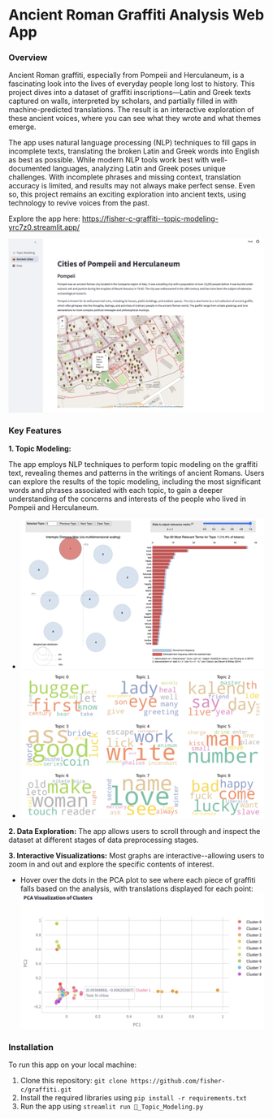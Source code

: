 # Ancient Roman Graffiti Analysis Web App

### Overview

Ancient Roman graffiti, especially from Pompeii and Herculaneum, is a fascinating look into the lives of everyday people long lost to history. This project dives into a dataset of graffiti inscriptions—Latin and Greek texts captured on walls, interpreted by scholars, and partially filled in with machine-predicted translations. The result is an interactive exploration of these ancient voices, where you can see what they wrote and what themes emerge.

The app uses natural language processing (NLP) techniques to fill gaps in incomplete texts, translating the broken Latin and Greek words into English as best as possible. While modern NLP tools work best with well-documented languages, analyzing Latin and Greek poses unique challenges. With incomplete phrases and missing context, translation accuracy is limited, and results may not always make perfect sense. Even so, this project remains an exciting exploration into ancient texts, using technology to revive voices from the past.

Explore the app here: https://fisher-c-graffiti--topic-modeling-yrc7z0.streamlit.app/

![Map with inscription](data/map.png)

### Key Features
**1. Topic Modeling:**

The app employs NLP techniques to perform topic modeling on the graffiti text, revealing themes and patterns in the writings of ancient Romans. Users can explore the results of the topic modeling, including the most significant words and phrases associated with each topic, to gain a deeper understanding of the concerns and interests of the people who lived in Pompeii and Herculaneum.

- ![topics screenshot](data/topics.png)
- ![word cloud screenshot](data/word_cloud.png)

**2. Data Exploration:**
The app allows users to scroll through and inspect the dataset at different stages of data preprocessing stages.

**3. Interactive Visualizations:**
Most graphs are interactive--allowing users to zoom in and out and explore the specific contents of interest.

- Hover over the dots in the PCA plot to see where each piece of graffiti falls based on the analysis, with translations displayed for each point:
![PCA Screenshot](data/streamlit_pca_screenshot.png)


### Installation

To run this app on your local machine:

1. Clone this repository: `git clone https://github.com/fisher-c/graffiti.git`
2. Install the required libraries using `pip install -r requirements.txt`
3. Run the app using `streamlit run 📝_Topic_Modeling.py`